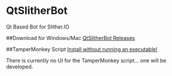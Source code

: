 # QtSlitherBot
Qt Based Bot for Slither.IO

##Download for Windows/Mac
[QtSlitherBot Releases](https://github.com/QtSlitherBot/QtSlitherBot/releases)

##TamperMonkey Script
[Install without running an executable!](https://github.com/QtSlitherBot/QtSlitherBot/raw/master/tamper.user.js)

There is currently no UI for the TamperMonkey script... one will be developed.
